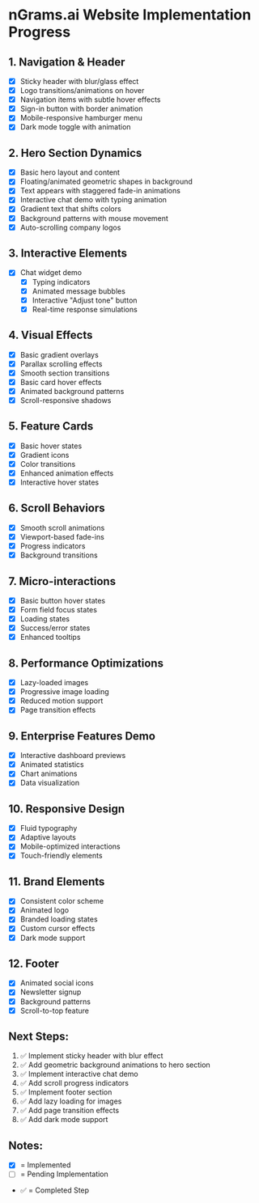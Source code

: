 # nGrams.ai Website Implementation Progress

## 1. Navigation & Header
- [x] Sticky header with blur/glass effect
- [x] Logo transitions/animations on hover
- [x] Navigation items with subtle hover effects
- [x] Sign-in button with border animation
- [x] Mobile-responsive hamburger menu
- [x] Dark mode toggle with animation

## 2. Hero Section Dynamics
- [x] Basic hero layout and content
- [x] Floating/animated geometric shapes in background
- [x] Text appears with staggered fade-in animations
- [x] Interactive chat demo with typing animation
- [x] Gradient text that shifts colors
- [x] Background patterns with mouse movement
- [x] Auto-scrolling company logos

## 3. Interactive Elements
- [x] Chat widget demo
  - [x] Typing indicators
  - [x] Animated message bubbles
  - [x] Interactive "Adjust tone" button
  - [x] Real-time response simulations

## 4. Visual Effects
- [x] Basic gradient overlays
- [x] Parallax scrolling effects
- [x] Smooth section transitions
- [x] Basic card hover effects
- [x] Animated background patterns
- [x] Scroll-responsive shadows

## 5. Feature Cards
- [x] Basic hover states
- [x] Gradient icons
- [x] Color transitions
- [x] Enhanced animation effects
- [x] Interactive hover states

## 6. Scroll Behaviors
- [x] Smooth scroll animations
- [x] Viewport-based fade-ins
- [x] Progress indicators
- [x] Background transitions

## 7. Micro-interactions
- [x] Basic button hover states
- [x] Form field focus states
- [x] Loading states
- [x] Success/error states
- [x] Enhanced tooltips

## 8. Performance Optimizations
- [x] Lazy-loaded images
- [x] Progressive image loading
- [x] Reduced motion support
- [x] Page transition effects

## 9. Enterprise Features Demo
- [x] Interactive dashboard previews
- [x] Animated statistics
- [x] Chart animations
- [x] Data visualization

## 10. Responsive Design
- [x] Fluid typography
- [x] Adaptive layouts
- [x] Mobile-optimized interactions
- [x] Touch-friendly elements

## 11. Brand Elements
- [x] Consistent color scheme
- [x] Animated logo
- [x] Branded loading states
- [x] Custom cursor effects
- [x] Dark mode support

## 12. Footer
- [x] Animated social icons
- [x] Newsletter signup
- [x] Background patterns
- [x] Scroll-to-top feature

## Next Steps:
1. ✅ Implement sticky header with blur effect
2. ✅ Add geometric background animations to hero section
3. ✅ Implement interactive chat demo
4. ✅ Add scroll progress indicators
5. ✅ Implement footer section
6. ✅ Add lazy loading for images
7. ✅ Add page transition effects
8. ✅ Add dark mode support

## Notes:
- [x] = Implemented
- [ ] = Pending Implementation
- ✅ = Completed Step 
